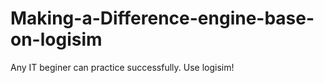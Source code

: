 # Making-a-Difference-engine-base-on-logisim
Any IT beginer can practice successfully.
Use logisim!
